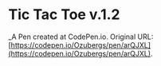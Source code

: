 # Tic Tac Toe v.1.2
 _A Pen created at CodePen.io. Original URL: [https://codepen.io/Ozubergs/pen/arQJXL](https://codepen.io/Ozubergs/pen/arQJXL).

 